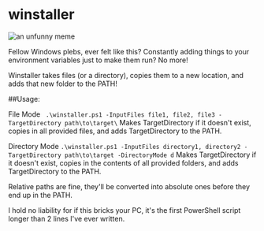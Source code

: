 # winstaller

![an unfunny meme](https://i.imgur.com/DZwt7DT.png)

Fellow Windows plebs, ever felt like this? Constantly adding things to your environment variables just to make them run? No more!

Winstaller takes files (or a directory), copies them to a new location, and adds that new folder to the PATH! 

##Usage:

File Mode
` .\winstaller.ps1 -InputFiles file1, file2, file3 -TargetDirectory path\to\target\`
Makes TargetDirectory if it doesn't exist, copies in all provided files, and adds TargetDirectory to the PATH.

Directory Mode
`.\winstaller.ps1 -InputFiles directory1, directory2 -TargetDirectory path\to\target -DirectoryMode d`
Makes TargetDirectory if it doesn't exist, copies in the contents of all provided folders, and adds TargetDirectory to the PATH.

Relative paths are fine, they'll be converted into absolute ones before they end up in the PATH. 

I hold no liability for if this bricks your PC, it's the first PowerShell script longer than 2 lines I've ever written. 
